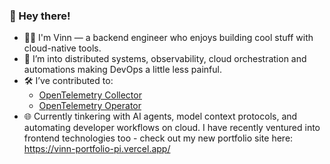 ### 👋 Hey there!

- 🧑‍💻 I'm Vinn — a backend engineer who enjoys building cool stuff with cloud-native tools.
- 🚀 I’m into distributed systems, observability, cloud orchestration and automations making DevOps a little less painful.
- 🛠️ I’ve contributed to:
  - [OpenTelemetry Collector](https://github.com/open-telemetry/opentelemetry-collector/pull/13048)
  - [OpenTelemetry Operator](https://github.com/open-telemetry/opentelemetry-operator/pull/4041)
- 🌐 Currently tinkering with AI agents, model context protocols, and automating developer workflows on cloud. I have recently ventured into frontend technologies too - check out my new portfolio site here: https://vinn-portfolio-pi.vercel.app/
